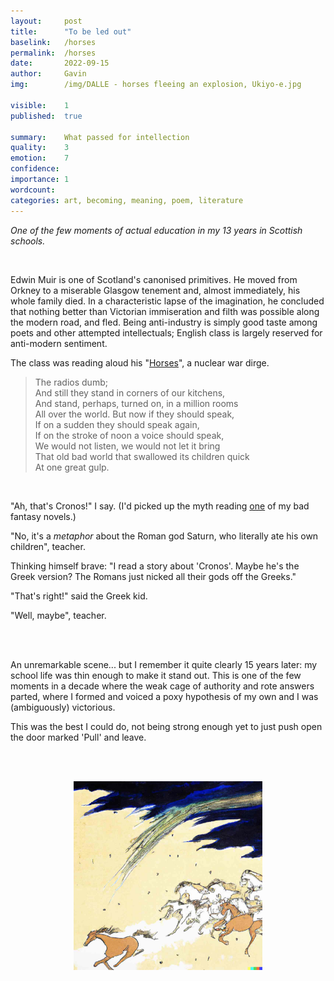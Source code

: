 ```yaml
---
layout:     post
title:      "To be led out"
baselink:   /horses
permalink:  /horses
date:       2022-09-15
author:     Gavin   
img:        /img/DALLE - horses fleeing an explosion, Ukiyo-e.jpg

visible:    1
published:  true

summary:    What passed for intellection
quality:    3
emotion:    7
confidence: 
importance: 1
wordcount:  
categories: art, becoming, meaning, poem, literature
---
```


_One of the few moments of actual education in my 13 years in Scottish schools._

<br>

Edwin Muir is one of Scotland's canonised primitives. He moved from Orkney to a miserable Glasgow tenement and, almost immediately, his whole family died. In a characteristic lapse of the imagination, he concluded that nothing better than Victorian immiseration and filth was possible along the modern road, and fled. Being anti-industry is simply good taste among poets and other attempted intellectuals; English class is largely reserved for anti-modern sentiment.

The class was reading aloud his "[Horses](https://allpoetry.com/poem/8496359-The-Horses-by-Edwin-Muir)", a nuclear war dirge.

> The radios dumb;<br>
And still they stand in corners of our kitchens,<br>
And stand, perhaps, turned on, in a million rooms<br>
All over the world. But now if they should speak,<br>
If on a sudden they should speak again,<br>
If on the stroke of noon a voice should speak,<br>
We would not listen, we would not let it bring<br>
That old bad world that swallowed its children quick<br>
At one great gulp.

<br> 

"Ah, that's Cronos!" I say. (I'd picked up the myth reading [one](https://www.goodreads.com/book/show/490966.Vellum) of my bad fantasy novels.)

"No, it's a _metaphor_ about the Roman god Saturn, who literally ate his own children", teacher.

Thinking himself brave: "I read a story about 'Cronos'. Maybe he's the Greek version? The Romans just nicked all their gods off the Greeks."

"That's right!" said the Greek kid.

"Well, maybe", teacher.

<br><br>

An unremarkable scene... but I remember it quite clearly 15 years later: my school life was thin enough to make it stand out. This is one of the few moments in a decade where the weak cage of authority and rote answers parted, where I formed and voiced a poxy hypothesis of my own and I was (ambiguously) victorious. 

This was the best I could do, not being strong enough yet to just push open the door marked 'Pull' and leave.

<br><br>

<center>
    <img width="60%" src="/img/DALLE - horses fleeing an explosion, Ukiyo-e.jpg" />
</center>

<br><br>